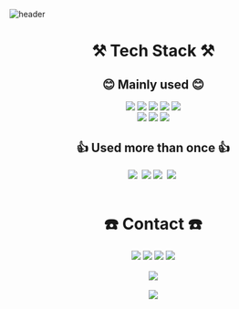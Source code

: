 ![header](https://capsule-render.vercel.app/api?type=waving&color=auto&height=300&section=header&text=Welcome!%&fontSize=100)

<h1 align="center"> ⚒️ Tech Stack ⚒️ </h1>
<h2 align="center"> 😊 Mainly used 😊 </h2>
<div align="center">
  <img src="https://img.shields.io/badge/Python-3766AB?style=for-the-badge&logo=Python&logoColor=white"/></a>
  <img src="https://img.shields.io/badge/Tensorflow-FF6F00?style=for-the-badge&logo=Tensorflow&logoColor=white"/></a>
  <img src="https://img.shields.io/badge/Pytorch-EE4C2C?style=for-the-badge&logo=Pytorch&logoColor=white"/></a>
  <img src="https://img.shields.io/badge/scikit_learn-F7931E?style=for-the-badge&logo=scikit-learn&logoColor=white"/></a>
  <img src="https://img.shields.io/badge/R-276DC3?style=for-the-badge&logo=R&logoColor=white"/></a>
  <br>
  <img src="https://img.shields.io/badge/GitHub-181717?style=for-the-badge&logo=GitHub&logoColor=white"/></a>
  <img src="https://img.shields.io/badge/Slack-4A154B?style=for-the-badge&logo=Slack&logoColor=white"/></a>
  <img src="https://img.shields.io/badge/Notion-000000?style=for-the-badge&logo=Notion&logoColor=white"/></a>
  <br>
<h2 align="center"> 👍 Used more than once 👍 </h2>
  <img src="https://img.shields.io/badge/Django-092E20?style=for-the-badge&logo=Django&logoColor=white"/></a>&nbsp
  <img src="https://img.shields.io/badge/flask-000000?style=for-the-badge&logo=flask&logoColor=white">
  <img src="https://img.shields.io/badge/FastAPI-009688?style=for-the-badge&logo=FastAPI&logoColor=white"/></a>&nbsp
  <img src="https://img.shields.io/badge/Docker-2496ED?style=for-the-badge&logo=Docker&logoColor=white"/></a>&nbsp
</div>
<br>
<h1 align="center"> ☎️ Contact ☎️ </h1>
<div align="center">
<a href="https://velog.io/@ohilikeit">
  <img src="https://img.shields.io/badge/Velog-20C997?style=flat-square&logo=Velog&logoColor=white"/></a>
<a href="https://www.facebook.com/profile.php?id=100004043898177">
  <img src="https://img.shields.io/badge/Facebook-1877F2?style=flat-square&logo=Facebook&logoColor=white"/></a>
<a href="https://www.instagram.com/jihwan7246/">
  <img src="https://img.shields.io/badge/Instagram-E4405F?style=flat-square&logo=Instagram&logoColor=white"/></a>
<a href="mailto:wlghksqkqh@gmail.com">
  <img src="https://img.shields.io/badge/Gmail-D0A9F5?style=flat-square&logo=Gmail&logoColor=white&link=mailto:wlghksqkqh@gmail.com"/></a>
</div>
<br>
<div align="center">
  <img src="https://github-readme-stats.vercel.app/api/top-langs/?username=ohilikeit&layout=compact"><br><br>
  <img src="https://github-readme-stats.vercel.app/api?username=ohilikeit&show_icons=true">
</div>
